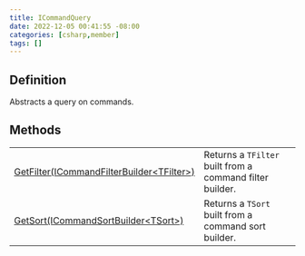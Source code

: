 ```yaml
---
title: ICommandQuery
date: 2022-12-05 00:41:55 -08:00
categories: [csharp,member]
tags: []
---
```


## Definition

Abstracts a query on commands.

## Methods
<table><tr><td><!--/posts/csharp.member.entitydb.abstractions.queries.icommandquery.getfilter/--><a href='#'>GetFilter(ICommandFilterBuilder&lt;TFilter&gt;)</a></td><td>
Returns a <code class='language-plaintext highlighter-rouge'>TFilter</code> built from a command filter builder.
</td></tr><tr><td><!--/posts/csharp.member.entitydb.abstractions.queries.icommandquery.getsort/--><a href='#'>GetSort(ICommandSortBuilder&lt;TSort&gt;)</a></td><td>
Returns a <code class='language-plaintext highlighter-rouge'>TSort</code> built from a command sort builder.
</td></tr></table>
